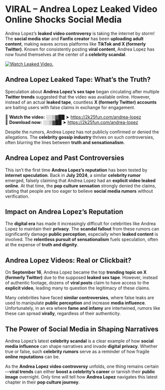 # VIRAL – Andrea Lopez Leaked Video Online Shocks Social Media 

Andrea Lopez’s **leaked video controversy** is taking the internet by storm! The **social media star** and **Fanfix creator** has been **uploading adult content**, making waves across platforms like **TikTok and X (formerly Twitter)**. Known for consistently posting **viral content**, Andrea Lopez has now found themselves at the center of a **celebrity scandal**.  

[![Watch Leaked Video.](https://miro.medium.com/v2/resize:fit:828/format:webp/1*cilzJN44JGOrTw9NJCrNHA.gif "Watch Leaked Video")](https://2k25fun.com/andrea-lopez)

## **Andrea Lopez Leaked Tape: What’s the Truth?**  
Speculation about **Andrea Lopez’s sex tape** began circulating after multiple **Twitter trends** suggested that the video was available online. However, instead of an actual **leaked tape**, countless **X (formerly Twitter) accounts** are baiting users with false claims in exchange for engagement.  

🔹 **Watch the video:** ░░▒▓██ ➤ https://2k25fun.com/andrea-lopez  
🔹 **Download now:** ░░▒▓██ ➤ https://2k25fun.com/andrea-lopez  

Despite the rumors, Andrea Lopez has not publicly confirmed or denied the allegations. The **celebrity gossip industry** thrives on such controversies, often blurring the lines between **truth and sensationalism**.  

## **Andrea Lopez and Past Controversies**  
This isn’t the first time **Andrea Lopez’s reputation** has been tested by **internet speculation**. Back in **July 2024**, a similar **celebrity rumor** emerged, falsely claiming that Andrea Lopez had an **explicit video leaked online**. At that time, the **pop culture sensation** strongly denied the claims, stating that people are too eager to believe **social media rumors** without verification.  

## **Impact on Andrea Lopez’s Reputation**  
The **digital era** has made it increasingly difficult for celebrities like Andrea Lopez to maintain their **privacy**. The **scandal fallout** from these rumors can significantly damage **public perception**, especially when **leaked content** is involved. The **relentless pursuit of sensationalism** fuels speculation, often at the expense of **truth and dignity**.  

## **Andrea Lopez Videos: Real or Clickbait?**  
On **September 16**, Andrea Lopez became the top **trending topic on X (formerly Twitter)** due to the supposed **leaked sex tape**. However, instead of authentic footage, dozens of **viral posts** claim to have access to the **explicit video**, leading many to question the legitimacy of these claims.  

Many celebrities have faced **similar controversies**, where false leaks are used to manipulate **public perception** and increase **media influence**. Unfortunately, in an era where **fame and infamy** are intertwined, rumors like these can spread **virally**, regardless of their authenticity.  

## **The Power of Social Media in Shaping Narratives**  
Andrea Lopez’s latest **celebrity scandal** is a clear example of how **social media influence** can shape narratives and invade **digital privacy**. Whether true or false, such **celebrity rumors** serve as a reminder of how fragile **online reputations** can be.  

As the **Andrea Lopez video controversy** unfolds, one thing remains certain—**viral trends** can either **boost a celebrity’s career** or tarnish their **public image** overnight. Only time will tell how **Andrea Lopez** navigates this latest chapter in their **pop culture journey**. 